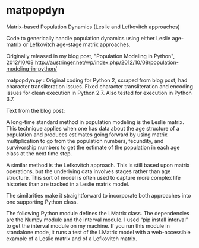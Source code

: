 # matpopdyn
Matrix-based Population Dynamics (Leslie and Lefkovitch approaches)

Code to generically handle population dynamics using either Leslie age-matrix or Lefkovitch age-stage matrix approaches.

Originally released in my blog post, "Population Modeling in Python", 2012/10/08
http://austringer.net/wp/index.php/2012/10/08/population-modeling-in-python/

matpopdyn.py : Original coding for Python 2, scraped from blog post, had character transliteration issues. Fixed character transliteration and encoding issues for clean execution in Python 2.7. Also tested for execution in Python 3.7.


Text from the blog post:

A long-time standard method in population modeling is the Leslie matrix. This technique applies when one has data about the age structure of a population and produces estimates going forward by using matrix multiplication to go from the population numbers, fecundity, and survivorship numbers to get the estimate of the population in each age class at the next time step.

A similar method is the Lefkovitch approach. This is still based upon matrix operations, but the underlying data involves stages rather than age structure. This sort of model is often used to capture more complex life histories than are tracked in a Leslie matrix model.

The similarities make it straightforward to incorporate both approaches into one supporting Python class.

The following Python module defines the LMatrix class. The dependencies are the Numpy module and the interval module. I used “pip install interval” to get the interval module on my machine. If you run this module in standalone mode, it runs a test of the LMatrix model with a web-accessible example of a Leslie matrix and of a Lefkovitch matrix.
